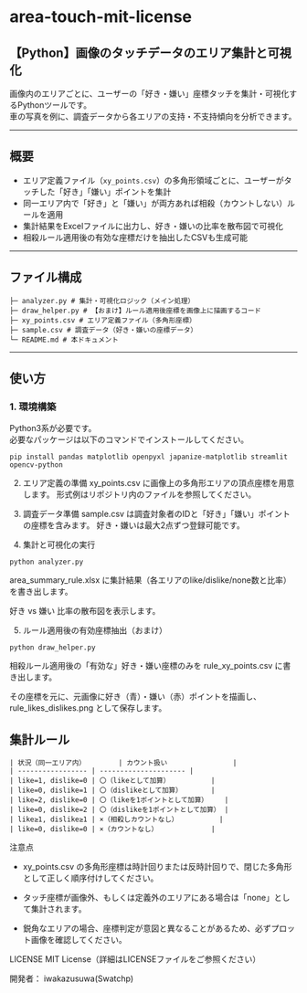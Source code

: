 # area-touch-mit-license

## 【Python】画像のタッチデータのエリア集計と可視化

画像内のエリアごとに、ユーザーの「好き・嫌い」座標タッチを集計・可視化するPythonツールです。  
車の写真を例に、調査データから各エリアの支持・不支持傾向を分析できます。

---

## 概要

- エリア定義ファイル（`xy_points.csv`）の多角形領域ごとに、ユーザーがタッチした「好き」「嫌い」ポイントを集計
- 同一エリア内で「好き」と「嫌い」が両方あれば相殺（カウントしない）ルールを適用
- 集計結果をExcelファイルに出力し、好き・嫌いの比率を散布図で可視化
- 相殺ルール適用後の有効な座標だけを抽出したCSVも生成可能

---

## ファイル構成

```
├─ analyzer.py # 集計・可視化ロジック（メイン処理）
├─ draw_helper.py # 【おまけ】ルール適用後座標を画像上に描画するコード
├─ xy_points.csv # エリア定義ファイル（多角形座標）
├─ sample.csv # 調査データ（好き・嫌いの座標データ）
└─ README.md # 本ドキュメント
```


---

## 使い方

### 1. 環境構築

Python3系が必要です。  
必要なパッケージは以下のコマンドでインストールしてください。

```
pip install pandas matplotlib openpyxl japanize-matplotlib streamlit opencv-python
```

2. エリア定義の準備
xy_points.csv に画像上の多角形エリアの頂点座標を用意します。
形式例はリポジトリ内のファイルを参照してください。

3. 調査データ準備
sample.csv は調査対象者のIDと「好き」「嫌い」ポイントの座標を含みます。
好き・嫌いは最大2点ずつ登録可能です。

4. 集計と可視化の実行
```
python analyzer.py
```
area_summary_rule.xlsx に集計結果（各エリアのlike/dislike/none数と比率）を書き出します。

好き vs 嫌い 比率の散布図を表示します。

5. ルール適用後の有効座標抽出（おまけ）
```
python draw_helper.py
```

相殺ルール適用後の「有効な」好き・嫌い座標のみを rule_xy_points.csv に書き出します。

その座標を元に、元画像に好き（青）・嫌い（赤）ポイントを描画し、rule_likes_dislikes.png として保存します。


## 集計ルール
```
| 状況（同一エリア内）        | カウント扱い                |
| ----------------- | --------------------- |
| like=1, dislike=0 | 〇（likeとして加算）          |
| like=0, dislike=1 | 〇（dislikeとして加算）       |
| like=2, dislike=0 | 〇（likeを1ポイントとして加算）    |
| like=0, dislike=2 | 〇（dislikeを1ポイントとして加算） |
| like≥1, dislike≥1 | ×（相殺しカウントなし）          |
| like=0, dislike=0 | ×（カウントなし）             |
```

注意点
- xy_points.csv の多角形座標は時計回りまたは反時計回りで、閉じた多角形として正しく順序付けしてください。

- タッチ座標が画像外、もしくは定義外のエリアにある場合は「none」として集計されます。

- 鋭角なエリアの場合、座標判定が意図と異なることがあるため、必ずプロット画像を確認してください。

LICENSE
MIT License（詳細はLICENSEファイルをご参照ください）

開発者： iwakazusuwa(Swatchp)
